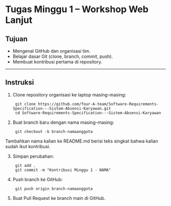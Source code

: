 #  Tugas Minggu 1 – Workshop Web Lanjut

##  Tujuan
- Mengenal GitHub dan organisasi tim.
- Belajar dasar Git (clone, branch, commit, push).
- Membuat kontribusi pertama di repository.

---

## Instruksi
1. Clone repository organisasi ke laptop masing-masing:

        git clone https://github.com/four-A-team/Software-Requirements-Specification---Sistem-Absensi-Karyawan.git
        cd Software-Requirements-Specification---Sistem-Absensi-Karyawan

2. Buat branch baru dengan nama masing-masing:

        git checkout -b branch-namaanggota

Tambahkan nama kalian ke README.md berisi teks singkat bahwa kalian sudah ikut kontribusi.

3. Simpan perubahan:

        git add .
        git commit -m "Kontribusi Minggu 1 - NAMA"

4. Push branch ke GitHub:

        git push origin branch-namaanggota

5. Buat Pull Request ke branch main di GitHub.


